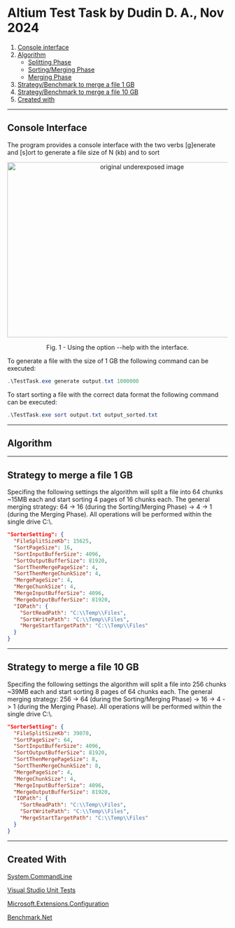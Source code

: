 # Altium Test Task by Dudin D. A., Nov 2024

1. [Console interface](#console-interface)
2. [Algorithm](#algorithm)
   - [Splitting Phase](#)
   - [Sorting/Merging Phase](#)
   - [Merging Phase](#)
3. [Strategy/Benchmark to merge a file 1 GB](#strategy-to-merge-a-file-1-gb)
4. [Strategy/Benchmark to merge a file 10 GB](#strategy-to-merge-a-file-10-gb)
5. [Created with](#created-with)
***
## Console Interface
The program provides a console interface with the two verbs [g]enerate and [s]ort to generate a file size of N (kb) and to sort 

<p align="center">
    <img src="https://github.com/user-attachments/assets/03e3c6eb-a988-41f8-8fe6-eef479311f52" width="600" height = "400" alt="original underexposed image">
    <p align="center">Fig. 1 - Using the option --help with the interface.</p>
</p>

To generate a file with the size of 1 GB the following command can be executed:
```powershell
.\TestTask.exe generate output.txt 1000000
```

To start sorting a file with the correct data format the following command can be executed:
```powershell
.\TestTask.exe sort output.txt output_sorted.txt 
```

***
## Algorithm
***
## Strategy to merge a file 1 GB

Specifing the following settings the algorithm will split a file into 64 chunks ~15MB each and start sorting 4 pages of 16 chunks each.
The general merging strategy: 64 -> 16 (during the Sorting/Merging Phase) -> 4 -> 1 (during the Merging Phase). All operations will be performed within the single drive C:\\.

```json
"SorterSetting": {
  "FileSplitSizeKb": 15625,
  "SortPageSize": 16,
  "SortInputBufferSize": 4096,
  "SortOutputBufferSize": 81920,
  "SortThenMergePageSize": 4,
  "SortThenMergeChunkSize": 4,
  "MergePageSize": 4,
  "MergeChunkSize": 4,
  "MergeInputBufferSize": 4096,
  "MergeOutputBufferSize": 81920,
  "IOPath": {
    "SortReadPath": "C:\\Temp\\Files",
    "SortWritePath": "C:\\Temp\\Files",
    "MergeStartTargetPath": "C:\\Temp\\Files"
  }
}
```

***
## Strategy to merge a file 10 GB

Specifing the following settings the algorithm will split a file into 256 chunks ~39MB each and start sorting 8 pages of 64 chunks each.
The general merging strategy: 256 -> 64 (during the Sorting/Merging Phase) -> 16 -> 4 -> 1 (during the Merging Phase). All operations will be performed within the single drive C:\\.

```json
"SorterSetting": {
  "FileSplitSizeKb": 39070,
  "SortPageSize": 64,
  "SortInputBufferSize": 4096,
  "SortOutputBufferSize": 81920,
  "SortThenMergePageSize": 8,
  "SortThenMergeChunkSize": 8,
  "MergePageSize": 4,
  "MergeChunkSize": 4,
  "MergeInputBufferSize": 4096,
  "MergeOutputBufferSize": 81920,
  "IOPath": {
    "SortReadPath": "C:\\Temp\\Files",
    "SortWritePath": "C:\\Temp\\Files",
    "MergeStartTargetPath": "C:\\Temp\\Files"
  }
}
```

***

## Created With

[System.CommandLine](https://www.nuget.org/packages/ImageProcessing.Microkernel.DIAdapter](https://www.nuget.org/packages/System.CommandLine)/)

[Visual Studio Unit Tests](https://www.nuget.org/packages/Microsoft.NET.Test.SDK)

[Microsoft.Extensions.Configuration](https://www.nuget.org/packages/microsoft.extensions.configuration/)

[Benchmark.Net](https://www.nuget.org/packages/BenchmarkDotNet)

